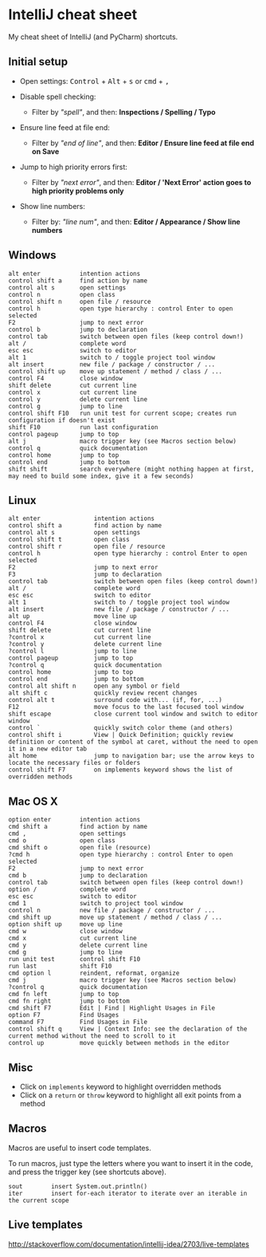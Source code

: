 IntelliJ cheat sheet
====================

My cheat sheet of IntelliJ (and PyCharm) shortcuts.

Initial setup
-------------

- Open settings:
  <kbd>Control</kbd> + <kbd>Alt</kbd> + <kbd>s</kbd> or <kbd>cmd</kbd> + <kbd>,</kbd>

- Disable spell checking:
  - Filter by *"spell"*, and then: **Inspections / Spelling / Typo**

- Ensure line feed at file end:
  - Filter by *"end of line"*, and then: **Editor / Ensure line feed at file end on Save**

- Jump to high priority errors first:
  - Filter by *"next error"*, and then: **Editor / 'Next Error' action goes to high priority problems only**

- Show line numbers:
  - Filter by: *"line num"*, and then: **Editor / Appearance / Show line numbers**

Windows
-------

    alt enter           intention actions
    control shift a     find action by name
    control alt s       open settings
    control n           open class
    control shift n     open file / resource
    control h           open type hierarchy : control Enter to open selected
    F2                  jump to next error
    control b           jump to declaration
    control tab         switch between open files (keep control down!)
    alt /               complete word
    esc esc             switch to editor
    alt 1               switch to / toggle project tool window
    alt insert          new file / package / constructor / ...
    control shift up    move up statement / method / class / ...
    control F4          close window
    shift delete        cut current line
    control x           cut current line
    control y           delete current line
    control g           jump to line
    control shift F10   run unit test for current scope; creates run configuration if doesn't exist
    shift F10           run last configuration
    control pageup      jump to top
    alt j               macro trigger key (see Macros section below)
    control q           quick documentation
    control home        jump to top
    control end         jump to bottom
    shift shift         search everywhere (might nothing happen at first, may need to build some index, give it a few seconds)

Linux
-----

    alt enter               intention actions
    control shift a         find action by name
    control alt s           open settings
    control shift t         open class
    control shift r         open file / resource
    control h               open type hierarchy : control Enter to open selected
    F2                      jump to next error
    F3                      jump to declaration
    control tab             switch between open files (keep control down!)
    alt /                   complete word
    esc esc                 switch to editor
    alt 1                   switch to / toggle project tool window
    alt insert              new file / package / constructor / ...
    alt up                  move line up
    control F4              close window
    shift delete            cut current line
    ?control x		    	cut current line
    ?control y    			delete current line
    ?control l              jump to line
    control pageup          jump to top
    ?control q              quick documentation
    control home            jump to top
    control end             jump to bottom
    control alt shift n     open any symbol or field
    alt shift c             quickly review recent changes
    control alt t           surround code with... (if, for, ...)
    F12                     move focus to the last focused tool window
    shift escape            close current tool window and switch to editor window
    control `               quickly switch color theme (and others)
    control shift i         View | Quick Definition; quickly review definition or content of the symbol at caret, without the need to open it in a new editor tab
    alt home                jump to navigation bar; use the arrow keys to locate the necessary files or folders
    control shift F7        on implements keyword shows the list of overridden methods

Mac OS X
--------

    option enter        intention actions
    cmd shift a         find action by name
    cmd ,               open settings
    cmd o               open class
    cmd shift o         open file (resource)
    ?cmd h              open type hierarchy : control Enter to open selected
    F2                  jump to next error
    cmd b               jump to declaration
    control tab         switch between open files (keep control down!)
    option /            complete word
    esc esc             switch to editor
    cmd 1               switch to project tool window
    control n           new file / package / constructor / ...
    cmd shift up        move up statement / method / class / ...
    option shift up     move up line
    cmd w               close window
    cmd x               cut current line
    cmd y               delete current line
    cmd g               jump to line
    run unit test       control shift F10
    run last            shift F10
    cmd option l        reindent, reformat, organize
    cmd j               macro trigger key (see Macros section below)
    ?control q          quick documentation
    cmd fn left         jump to top
    cmd fn right        jump to bottom
    cmd shift F7        Edit | Find | Highlight Usages in File
    option F7           Find Usages
    command F7          Find Usages in File
    control shift q     View | Context Info: see the declaration of the current method without the need to scroll to it
    control up          move quickly between methods in the editor

Misc
----

- Click on `implements` keyword to highlight overridden methods
- Click on a `return` or `throw` keyword to highlight all exit points from a method

Macros
------

Macros are useful to insert code templates.

To run macros, just type the letters where you want to insert it in the code,
and press the trigger key (see shortcuts above).

    sout        insert System.out.println()
    iter        insert for-each iterator to iterate over an iterable in the current scope

Live templates
--------------

http://stackoverflow.com/documentation/intellij-idea/2703/live-templates
